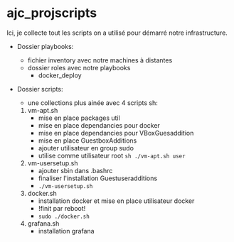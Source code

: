 # ajc_projscripts

Ici, je collecte tout les scripts on a utilisé pour démarré notre infrastructure. 

* Dossier playbooks:
    * fichier inventory avec notre machines à distantes
    * dossier roles avec notre playbooks
        * docker_deploy


* Dossier scripts:
    * une collections plus ainée avec 4 scripts sh:
    1. vm-apt.sh 
        * mise en place packages util
        * mise en place dependancies pour docker
        * mise en place dependancies pour VBoxGuesaddition
        * mise en place GuestboxAdditions
        * ajouter utilisateur en group sudo 
        * utilise comme utilisateur root `sh ./vm-apt.sh user`
    2. vm-usersetup.sh
        * ajouter sbin dans .bashrc
        * finaliser l'installation Guestuseradditions
        * `./vm-usersetup.sh` 
    3. docker.sh
        * installation docker et mise en place utilisateur docker
        * !finit par reboot!
        * `sudo ./docker.sh`
    4. grafana.sh
        * installation grafana
